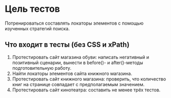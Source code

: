 # Цель тестов

Потренироваться составлять локаторы элементов с помощью изученных стратегий поиска.

## Что входит в тесты (без CSS и xPath)

1. Протестировать сайт магазина обуви: написать негативный и позитивный сценарии, вынести в before()- и after()-методы подготовительную работу.
2. Найти локаторы элементов сайта книжного магазина.
3. Протестировать сайт книжного магазина: проверить, что количество книг на странице совпадает с предполагаемым значением. 
4. Протестировать сайт кинотеатра: составить не менее трёх тестов.